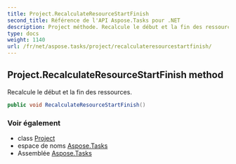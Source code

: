 ```yaml
---
title: Project.RecalculateResourceStartFinish
second_title: Référence de l'API Aspose.Tasks pour .NET
description: Project méthode. Recalcule le début et la fin des ressources.
type: docs
weight: 1140
url: /fr/net/aspose.tasks/project/recalculateresourcestartfinish/
---
```

## Project.RecalculateResourceStartFinish method

Recalcule le début et la fin des ressources.

```csharp
public void RecalculateResourceStartFinish()
```

### Voir également

* class [Project](../)
* espace de noms [Aspose.Tasks](../../project/)
* Assemblée [Aspose.Tasks](../../../)



